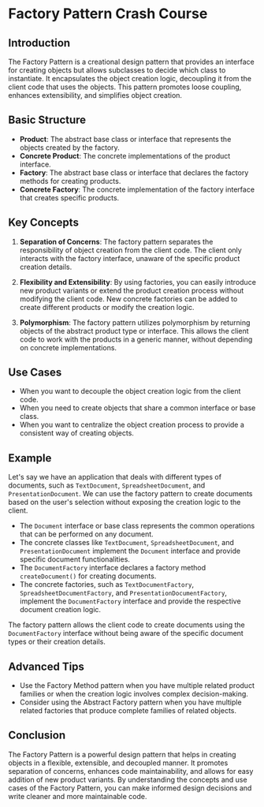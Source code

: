 # Factory Pattern Crash Course

## Introduction

The Factory Pattern is a creational design pattern that provides an interface for creating objects but allows subclasses to decide which class to instantiate. It encapsulates the object creation logic, decoupling it from the client code that uses the objects. This pattern promotes loose coupling, enhances extensibility, and simplifies object creation.

## Basic Structure

- **Product**: The abstract base class or interface that represents the objects created by the factory.
- **Concrete Product**: The concrete implementations of the product interface.
- **Factory**: The abstract base class or interface that declares the factory methods for creating products.
- **Concrete Factory**: The concrete implementation of the factory interface that creates specific products.

## Key Concepts

1. **Separation of Concerns**: The factory pattern separates the responsibility of object creation from the client code. The client only interacts with the factory interface, unaware of the specific product creation details.

2. **Flexibility and Extensibility**: By using factories, you can easily introduce new product variants or extend the product creation process without modifying the client code. New concrete factories can be added to create different products or modify the creation logic.

3. **Polymorphism**: The factory pattern utilizes polymorphism by returning objects of the abstract product type or interface. This allows the client code to work with the products in a generic manner, without depending on concrete implementations.

## Use Cases

- When you want to decouple the object creation logic from the client code.
- When you need to create objects that share a common interface or base class.
- When you want to centralize the object creation process to provide a consistent way of creating objects.

## Example

Let's say we have an application that deals with different types of documents, such as `TextDocument`, `SpreadsheetDocument`, and `PresentationDocument`. We can use the factory pattern to create documents based on the user's selection without exposing the creation logic to the client.

- The `Document` interface or base class represents the common operations that can be performed on any document.
- The concrete classes like `TextDocument`, `SpreadsheetDocument`, and `PresentationDocument` implement the `Document` interface and provide specific document functionalities.
- The `DocumentFactory` interface declares a factory method `createDocument()` for creating documents.
- The concrete factories, such as `TextDocumentFactory`, `SpreadsheetDocumentFactory`, and `PresentationDocumentFactory`, implement the `DocumentFactory` interface and provide the respective document creation logic.

The factory pattern allows the client code to create documents using the `DocumentFactory` interface without being aware of the specific document types or their creation details.

## Advanced Tips

- Use the Factory Method pattern when you have multiple related product families or when the creation logic involves complex decision-making.
- Consider using the Abstract Factory pattern when you have multiple related factories that produce complete families of related objects.

## Conclusion

The Factory Pattern is a powerful design pattern that helps in creating objects in a flexible, extensible, and decoupled manner. It promotes separation of concerns, enhances code maintainability, and allows for easy addition of new product variants. By understanding the concepts and use cases of the Factory Pattern, you can make informed design decisions and write cleaner and more maintainable code.

